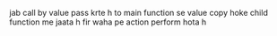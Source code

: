 jab call by value pass krte h to main function se value copy hoke child function me jaata h fir waha pe action perform hota h